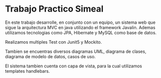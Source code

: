 # Trabajo Practico Simeal

En este trabajo desarrolle, en conjunto con un equipo, un sistema web que sigue la arquitectura MVC en java utilizando el framework Javalin. Ademas utilizamos tecnologias como JPA, Hibernate y MySQL como base de datos.

Realizamos multiples Test con Junit5 y Mockito.

Tambien se encuentras diversos diagramas UML, diagrama de clases, diagrama de modelo de datos, casos de uso.

El sistema tambien cuenta con capa de vista, para la cual utilizamos templates handlebars.


